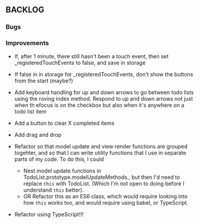 ## BACKLOG

### Bugs

### Improvements

* If, after 1 minute, there still hasn't been a touch event, then set _registeredTouchEvents to false, and save in storage
* If false in in storage for _registeredTouchEvents, don't show the buttons from the start (maybe?)
* Add keyboard handling for up and down arrows to go between todo lists using the roving index method. Respond to up and down arrows not just when th efocus is on the checkbox but also when it's anywhere on a todo list item
* Add a button to clear X completed items
* Add drag and drop

* Refactor so that model update and view render functions are grouped togehter, and so that I can write utility functions that I use in separate parts of my code. To do this, I could
  * Nest model update functions in TodoList.prototype.modelUpdateMethods., but then I'd need to replace `this` with TodoList. (Which I'm not open to doing before I understand `this` better).
  * OR Refactor this as an ES6 class, which would require looking into how `this` works too, and would require using babel, or TypeScript.
* Refactor using TypeScript!!!